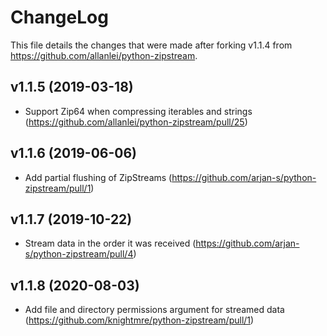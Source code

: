 # ChangeLog

This file details the changes that were made after forking v1.1.4 from https://github.com/allanlei/python-zipstream.

## v1.1.5 (2019-03-18)
* Support Zip64 when compressing iterables and strings (https://github.com/allanlei/python-zipstream/pull/25)

## v1.1.6 (2019-06-06)
* Add partial flushing of ZipStreams (https://github.com/arjan-s/python-zipstream/pull/1)

## v1.1.7 (2019-10-22)
* Stream data in the order it was received (https://github.com/arjan-s/python-zipstream/pull/4)

## v1.1.8 (2020-08-03)
* Add file and directory permissions argument for streamed data (https://github.com/knightmre/python-zipstream/pull/1)
